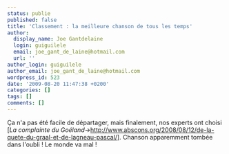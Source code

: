 ```yaml
---
status: publie
published: false
title: 'Classement : la meilleure chanson de tous les temps'
author:
  display_name: Joe Gantdelaine
  login: guiguilele
  email: joe_gant_de_laine@hotmail.com
  url: ''
author_login: guiguilele
author_email: joe_gant_de_laine@hotmail.com
wordpress_id: 523
date: '2009-08-20 11:47:38 +0200'
categories: []
tags: []
comments: []
---
```

Ça n'a pas été facile de départager, mais finalement, nos experts ont choisi [*La complainte du Goéland*->http://www.abscons.org/2008/08/12/de-la-quete-du-graal-et-de-lagneau-pascal/]. Chanson apparemment tombée dans l'oubli ! Le monde va mal !
